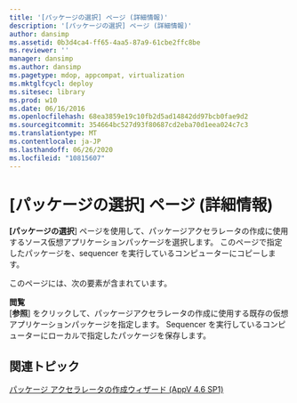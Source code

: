 ```yaml
---
title: '[パッケージの選択] ページ (詳細情報)'
description: '[パッケージの選択] ページ (詳細情報)'
author: dansimp
ms.assetid: 0b3d4ca4-ff65-4aa5-87a9-61cbe2ffc8be
ms.reviewer: ''
manager: dansimp
ms.author: dansimp
ms.pagetype: mdop, appcompat, virtualization
ms.mktglfcycl: deploy
ms.sitesec: library
ms.prod: w10
ms.date: 06/16/2016
ms.openlocfilehash: 68ea3859e19c10fb2d5ad14842dd97bcb0fae9d2
ms.sourcegitcommit: 354664bc527d93f80687cd2eba70d1eea024c7c3
ms.translationtype: MT
ms.contentlocale: ja-JP
ms.lasthandoff: 06/26/2020
ms.locfileid: "10815607"
---
```

# [パッケージの選択] ページ (詳細情報)


**[パッケージの選択**] ページを使用して、パッケージアクセラレータの作成に使用するソース仮想アプリケーションパッケージを選択します。 このページで指定したパッケージを、sequencer を実行しているコンピューターにコピーします。

このページには、次の要素が含まれています。

<a href="" id="browse"></a>**閲覧**  
[**参照**] をクリックして、パッケージアクセラレータの作成に使用する既存の仮想アプリケーションパッケージを指定します。 Sequencer を実行しているコンピューターにローカルで指定したパッケージを保存します。

## 関連トピック


[パッケージ アクセラレータの作成ウィザード (AppV 4.6 SP1)](create-package-accelerator-wizard--appv-46-sp1-.md)

 

 





